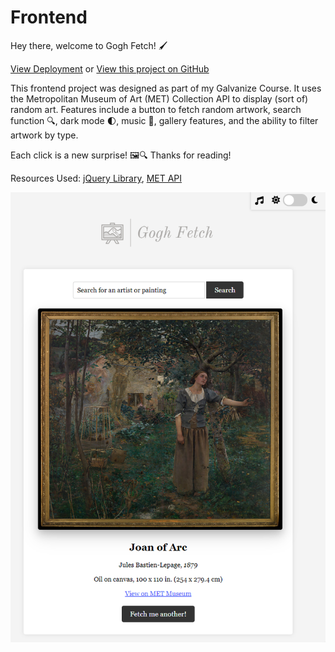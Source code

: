 # Frontend

Hey there, welcome to Gogh Fetch! :paintbrush: 

[View Deployment](https://gogh-fetch.vercel.app/) or
[View this project on GitHub](https://github.com/nateykliu/Gogh-Fetch) 

This frontend project was designed as part of my Galvanize Course. It uses the Metropolitan Museum of Art (MET) Collection API to display (sort of) random art. Features include a button to fetch random artwork, search function :mag:, dark mode :first_quarter_moon:, music :musical_keyboard:, gallery features, and the ability to filter artwork by type. 

Each click is a new surprise! :framed_picture::mag: Thanks for reading! 

Resources Used:
[jQuery Library](https://jquery.com/), [MET API](https://metmuseum.github.io/)

![ScreenShot](/images/preview.PNG) 
